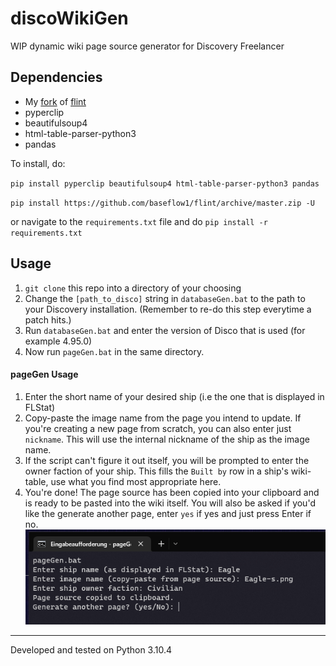 # discoWikiGen
WIP dynamic wiki page source generator for Discovery Freelancer 


## Dependencies
- My [fork](https://github.com/BASEFlow1/flint) of [flint](https://github.com/biqqles/flint)
- pyperclip
- beautifulsoup4
- html-table-parser-python3
- pandas

To install, do:

`pip install pyperclip beautifulsoup4 html-table-parser-python3 pandas`

`pip install https://github.com/baseflow1/flint/archive/master.zip -U`

or navigate to the `requirements.txt` file and do `pip install -r requirements.txt`

## Usage
1. `git clone` this repo into a directory of your choosing
2. Change the `[path_to_disco]` string in `databaseGen.bat` to the path to your Discovery installation. (Remember to re-do this step everytime a patch hits.)
3. Run `databaseGen.bat` and enter the version of Disco that is used (for example 4.95.0)
4. Now run `pageGen.bat` in the same directory.

#### pageGen Usage
1. Enter the short name of your desired ship (i.e the one that is displayed in FLStat)
2. Copy-paste the image name from the page you intend to update. If you're creating a new page from scratch, you can also enter just `nickname`. This will use the internal nickname of the ship as the image name.
3. If the script can't figure it out itself, you will be prompted to enter the owner faction of your ship. This fills the `Built by` row in a ship's wiki-table, use what you find most appropriate here.
4. You're done! The page source has been copied into your clipboard and is ready to be pasted into the wiki itself. You will also be asked if you'd like the generate another page, enter `yes` if yes and just press Enter if no.
![pageGen.bat in use](/images/pageGen.png?raw=true "pageGen.bat in use")

---
Developed and tested on Python 3.10.4
